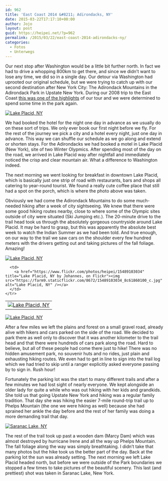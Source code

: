 ```yaml
---
id: 962
title: 'East Coast 2014 &#8211; Adirondacks, NY'
date: 2015-03-22T17:17:10+00:00
author: Jojo
layout: post
guid: https://heipei.net/?p=962
permalink: /2015/03/22/east-coast-2014-adirondacks-ny/
categories:
  - Fotos
  - Unterwegs
---
```

Our next stop after Washington would be a little bit further north. In fact we had to drive a whopping 800km to get there, and since we didn&#8217;t want to lose any time, we did so in a single day. Our detour via Washington had uprooted our original schedule, but we were trying to catch up with our second destination after New York City: The Adirondack Mountains in the Adirondack Park in Upstate New York. During our 2008 trip to the East Coast [this was one of the highlights](https://heipei.net/newengland/2008/10/02/day-17-adirondack-park/) of our tour and we were determined to spend some time in the park again.

<div class="img aligncenter">
  <a href="https://www.flickr.com/photos/heipei/16081776915" title="Lake Placid, NY by Johannes, on Flickr"><img src="https://farm8.staticflickr.com/7493/16081776915_496a25a427_b.jpg" alt="Lake Placid, NY" /></a>
</div>

We had booked the hotel for the night one day in advance as we usually do on these sort of trips. We only ever book our first night before we fly. For the rest of the journey we pick a city and a hotel every night, just one day in advance. This way we can shuffle our schedule as we go along and extend or shorten stays. For the Adirondacks we had booked a motel in Lake Placid (New York), site of two Winter Olypmics. After spending most of the day on the road, we arrived in Lake Placid way after nightfall and immediately noticed the crisp and clear mountain air. What a difference to Washington indeed.

The next morning we went looking for breakfast in downtown Lake Placid, which is basically just one strip of road with restaurants, bars and shops all catering to year-round tourist. We found a really cute coffee place that still had a spot on the porch, which is where the photo above was taken.

Obviously we had come the Adirondack Mountains to do some much-needed hiking after a week of city sightseeing. We knew that there were some good hiking routes nearby, close to where some of the Olympic sites outside of city were situated (Ski Jumping etc.). The 20-minute drive to the trail head took us through the absolutely gorgeous countryside around Lake Placid. It may be hard to grasp, but this was apparently the absolute best week to watch the Indian Summer as we had been told. And true enough, on our way to the trail we saw cars on the shoulder every few hundred meters with the drivers getting out and taking pictures of the fall foliage. Amazing!

<div class="img aligncenter">
  <div>
    <a href="https://www.flickr.com/photos/heipei/16110696382" title="Lake Placid, NY by Johannes, on Flickr"><img src="https://farm8.staticflickr.com/7568/16110696382_23ca7e732a_b.jpg"  alt="Lake Placid, NY" /></a>
  </div>
  
  <table>
    <tr>
      <td>
        <a href="https://www.flickr.com/photos/heipei/15896012877" title="Lake Placid, NY by Johannes, on Flickr"><img src="https://farm9.staticflickr.com/8588/15896012877_3c589e06b7_c.jpg" alt="Lake Placid, NY" /></a>
      </td>
      
      <td>
        <a href="https://www.flickr.com/photos/heipei/15489103034" title="Lake Placid, NY by Johannes, on Flickr"><img src="https://farm9.staticflickr.com/8672/15489103034_8c61860100_c.jpg" alt="Lake Placid, NY" /></a>
      </td>
    </tr>
  </table>
  
  <div>
    <a href="https://www.flickr.com/photos/heipei/16111408135" title="Lake Placid, NY by Johannes, on Flickr"><img src="https://farm8.staticflickr.com/7509/16111408135_b7066c61f5_b.jpg" alt="Lake Placid, NY" /></a>
  </div>
</div>

After a few miles we left the plains and forest on a small gravel road, already alive with hikers and cars parked on the side of the road. We decided to park there as well only to discover that it was another kilometer to the trail head and that there were hundreds of cars park along the road. Hard to believe, but all of these people had come there just to hike! There was no hidden amusement park, no souvenir huts and no rides, just plain and exhausting hiking routes. We even had to get in line to sign into the trail log which we had tried to skip until a ranger explicitly asked everyone passing by to sign in. Rush hour!

Fortunately the parking lot was the start to many different trails and after a few minutes we had lost sight of nearly everyone. We kept alongside an older lady for quite a while who was out hiking with her kids and grandkids. She told us that going Upstate New York and hiking was a regular family tradition. That day she was hiking the easier 7-mile round-trip trail up to Phelps Mountain (the one we were hiking as well) because she had sprained her ankle the day before and the rest of her family was doing a more demanding trail that day.

<div class="img aligncenter">
  <a href="https://www.flickr.com/photos/heipei/15584819304" title="Saranac Lake, NY by Johannes, on Flickr"><img src="https://farm8.staticflickr.com/7462/15584819304_2220da66ae_b.jpg" alt="Saranac Lake, NY" /></a>
</div>

The rest of the trail took up past a wooden dam (Marcy Dam) which was almost destroyed by hurricane Irene and all the way up Phelps Mountain. The fall foliage along the way was simply breathtaking. I didn&#8217;t take that many photos but the hike took us the better part of the day. Back at the parking lot the sun was already setting. The next morning we left Lake Placid headed north, but before we were outside of the Park boundaries we stopped a few times to take pictures of the beautiful scenery. This last (and prettiest) shot was taken in Saranac Lake, New York.